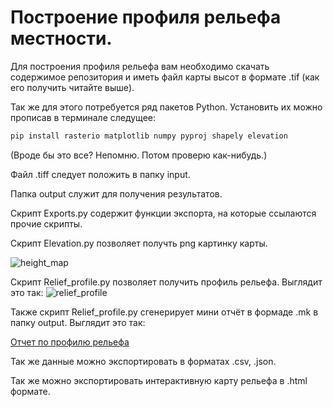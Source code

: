 # Построение профиля рельефа местности.
Для построения профиля рельефа вам необходимо скачать содержимое репозитория и иметь файл карты высот в формате .tif (как его получить читайте выше).

Так же для этого потребуется ряд пакетов Python. Установить их можно прописав в терминале следущее:
```bash
pip install rasterio matplotlib numpy pyproj shapely elevation
```
(Вроде бы это все? Непомню. Потом проверю как-нибудь.)

Файл .tiff следует положить в папку input.

Папка output служит для получения результатов.

Скрипт Exports.py содержит функции экспорта, на которые ссылаются прочие скрипты.

Скрипт Elevation.py позволяет получть png картинку карты.

![height_map](https://github.com/user-attachments/assets/a07755f0-319c-497f-be4e-a01d8343697f)

Скрипт Relief_profile.py позволяет получить профиль рельефа. Выглядит это так:
![relief_profile](https://github.com/user-attachments/assets/a48d778b-ba23-4cc3-93a1-e60970ade311)

Также скрипт Relief_profile.py сгенерирует мини отчёт в формаде .mk в папку output. Выглядит это так:

[Отчет по профилю рельефа](output/relief_report.md)

Так же данные можно экспортировать в форматах .csv, .json.

Так же можно экспортировать интерактивную карту рельефа в .html формате.


